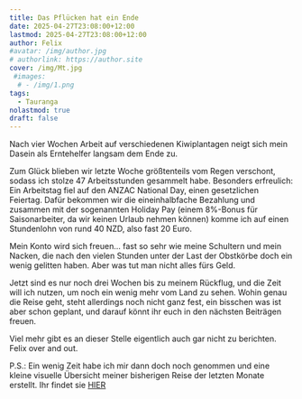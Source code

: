 ```yaml
---
title: Das Pflücken hat ein Ende
date: 2025-04-27T23:08:00+12:00
lastmod: 2025-04-27T23:08:00+12:00
author: Felix
#avatar: /img/author.jpg
# authorlink: https://author.site
cover: /img/Mt.jpg
 #images:
  # - /img/1.png
tags: 
  - Tauranga
nolastmod: true
draft: false
---
```


Nach vier Wochen Arbeit auf verschiedenen Kiwiplantagen neigt sich mein Dasein als Erntehelfer langsam dem Ende zu.

<!--more-->

Zum Glück blieben wir letzte Woche größtenteils vom Regen verschont, sodass ich stolze 47 Arbeitsstunden gesammelt habe. Besonders erfreulich: Ein Arbeitstag fiel auf den ANZAC National Day, einen gesetzlichen Feiertag. Dafür bekommen wir die eineinhalbfache Bezahlung und zusammen mit der sogenannten Holiday Pay (einem 8%-Bonus für Saisonarbeiter, da wir keinen Urlaub nehmen können) komme ich auf einen Stundenlohn von rund 40 NZD, also fast 20 Euro.

Mein Konto wird sich freuen... fast so sehr wie meine Schultern und mein Nacken, die nach den vielen Stunden unter der Last der Obstkörbe doch ein wenig gelitten haben. Aber was tut man nicht alles fürs Geld.

Jetzt sind es nur noch drei Wochen bis zu meinem Rückflug, und die Zeit will ich nutzen, um noch ein wenig mehr vom Land zu sehen. Wohin genau die Reise geht, steht allerdings noch nicht ganz fest, ein bisschen was ist aber schon geplant, und darauf könnt ihr euch in den nächsten Beiträgen freuen.

Viel mehr gibt es an dieser Stelle eigentlich auch gar nicht zu berichten.
Felix over and out.

P.S.: Ein wenig Zeit habe ich mir dann doch noch genommen und eine kleine visuelle Übersicht meiner bisherigen Reise der letzten Monate erstellt. Ihr findet sie [HIER](https://www.google.com/maps/d/u/1/edit?mid=1DrYMLO9oHrRvft2QSOWxKiu1wlgCAUM&usp=sharing)
